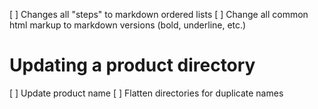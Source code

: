 [ ] Changes all "steps" to markdown ordered lists
[ ] Change all common html markup to markdown versions (bold, underline, etc.)


# Updating a product directory
[ ] Update product name
[ ] Flatten directories for duplicate names